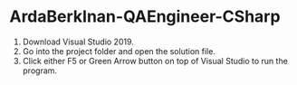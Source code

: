 # ArdaBerkInan-QAEngineer-CSharp
1. Download Visual Studio 2019. 
3. Go into the project folder and open the solution file.
4. Click either F5 or Green Arrow button on top of Visual Studio to run the program.
